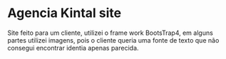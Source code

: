 # Agencia Kintal site
 Site feito para um cliente, utilizei o frame work BootsTrap4, em alguns partes utilizei imagens, pois o cliente queria uma fonte de texto que não consegui encontrar identia apenas parecida.
